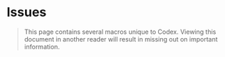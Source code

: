 <!--
title: Issues
processors:
  disabled:
    - toc
  enabled:
    - buttons
buttons:
  type: buttons
  buttons:    
    github: 
      text: Open issues
      icon: fa fa-github    
      attr:
          href: https://projects.radic.nl
          target: _blank
          

-->


# Issues

<!--*codex:general:hide*-->
> This page contains several macros unique to Codex. 
  Viewing this document in another reader will result in missing out on important information.
<!--*codex:/general:hide*-->

<br>
<!--*codex:jira:issues:list('CODEX', 'type,id,summary,priority,reporter,status', 'issuetype in (Bug, Improvement) AND resolution = Unresolved', 'Rank ASC')*-->
